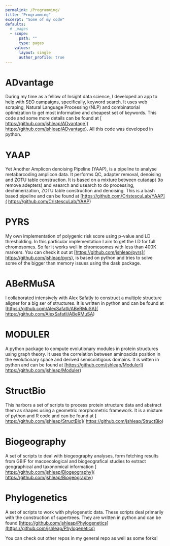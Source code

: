 ```yaml
---
permalink: /Programming/
title: "Programming"
excerpt: "Some of my code"
defaults:
  # _pages
  - scope:
      path: ""
      type: pages
    values:
      layout: single
      author_profile: true
---
```

# ADvantage
During my time as a fellow of Insight data science, I developed an app 
to help with SEO campaigns, specifically, keyword search. It uses  web 
scraping, Natural Language Processing (NLP) and combinatorial 
optimization to get most informative and cheapest set of keywords.
This code and some more details can be found at [
https://github.com/jshleap/ADvantage](
https://github.com/jshleap/ADvantage). All this code was developed in 
python.

# YAAP
Yet Another Amplicon denoising Pipeline (YAAP), is a pipeline to analyse
metabarcoding amplicon data. It performs QC, adapter removal, denoising 
and ZOTU table construction. It is based on a mixture between cutadapt 
(to remove adepters) and vsearch and usearch to do processing, 
dechimerization, ZOTU table construction and denoising. 
This is a bash based pipeline and can be 
found at [https://github.com/CristescuLab/YAAP](
https://github.com/CristescuLab/YAAP)

# PYRS
My own implementation of polygenic risk score using p-value and LD 
thresholding. In this particular implementation I aim to get the LD for 
full chromosomes. So far it works well in chromosomes with less than 
400K markers. You can check it out at [https://github.com/jshleap/pyrs](
https://github.com/jshleap/pyrs), is based on python and tries to solve
some of the bigger than memory issues using the dask package.

# ABeRMuSA
I collaborated intensively with Alex Safatly to construct a multiple
structure aligner for a big ser of structures. It is written in python
and can be found at [https://github.com/AlexSafatli/ABeRMuSA](
https://github.com/AlexSafatli/ABeRMuSA)

# MODULER
A python package to compute evolutionary modules in protein structures
using graph theory. It uses the correlation between aminoacids position
in the evolutionary space and derived semicontigous domains. It is witten
in python and can be found at [https://github.com/jshleap/Moduler](
https://github.com/jshleap/Moduler)

# StructBio
This harbors a set of scripts to process protein structure data and 
abstract them as shapes using a geometric morphometric framework. It is
a mixture of python and R code and can be found at  [
https://github.com/jshleap/StructBio](
https://github.com/jshleap/StructBio)

# Biogeography
A set of scripts to deal with biogeography analyses, form fetching 
results from GBIF for macoecological and biogeografical studies to 
extract geographical and taxonomical information [
https://github.com/jshleap/Biogeography](
https://github.com/jshleap/Biogeography)

# Phylogenetics
A set of scripts to work with phylogenetic data. These scripts deal 
primarily with the construction of supertrees. They are written in python
and can be found [https://github.com/jshleap/Phylogenetics](https://github.com/jshleap/Phylogenetics)




You can check out other repos in my general repo as well as some forks!
